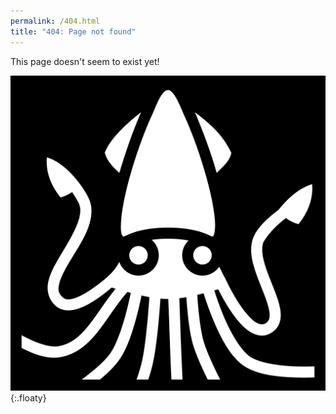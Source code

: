 ```yaml
---
permalink: /404.html
title: "404: Page not found"
---
```


This page doesn't seem to exist yet!

![floaty](./assets/giant-squid.svg){:.floaty}